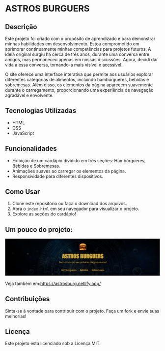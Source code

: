 # ASTROS BURGUERS

## Descrição

Este projeto foi criado com o propósito de aprendizado e para demonstrar minhas habilidades em desenvolvimento. Estou comprometido em aprimorar continuamente minhas competências para projetos futuros. A ideia original surgiu há cerca de três anos, durante uma conversa entre amigos, mas permaneceu apenas em nossas discussões. Agora, decidi dar vida a essa conversa, tornando-a mais visível e acessível.

O site oferece uma interface interativa que permite aos usuários explorar diferentes categorias de alimentos, incluindo hambúrgueres, bebidas e sobremesas. Além disso, os elementos da página aparecem suavemente durante o carregamento, proporcionando uma experiência de navegação agradável e envolvente.

## Tecnologias Utilizadas

- HTML
- CSS
- JavaScript

## Funcionalidades

- Exibição de um cardápio dividido em três seções: Hambúrgueres, Bebidas e Sobremesas.
- Animações suaves ao carregar os elementos da página.
- Responsividade para diferentes dispositivos.

## Como Usar

1. Clone este repositório ou faça o download dos arquivos.
2. Abra o `index.html` em seu navegador para visualizar o projeto.
3. Explore as seções do cardápio!

## Um pouco do projeto:

![Veja](img/astross.png) 

Veja também em:https://astrosburg.netlify.app/

## Contribuições

Sinta-se à vontade para contribuir com o projeto. Faça um fork e envie suas melhorias!

## Licença

Este projeto está licenciado sob a Licença MIT.
